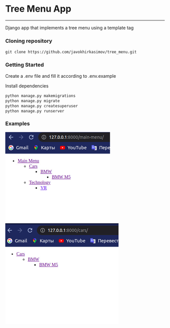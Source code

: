 # Tree Menu App

---
Django app that implements a tree menu using a template tag


### Cloning repository
    git clone https://github.com/javokhirkasimov/tree_menu.git

### Getting Started
Create a .env file and fill it according to .env.example

Install dependencies

    python manage.py makemigrations
    python manage.py migrate
    python manage.py createsuperuser
    python manage.py runserver

### Examples
![1 request ](./imgs/photo_2023-11-17_22-57-08.jpg)
![1 request ](./imgs/photo_2023-11-17_22-57-11.jpg)

